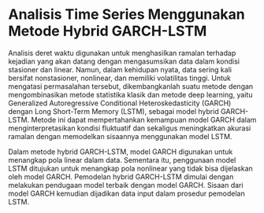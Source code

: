 # Analisis Time Series Menggunakan Metode Hybrid GARCH-LSTM

Analisis deret waktu digunakan untuk menghasilkan ramalan terhadap kejadian yang akan datang dengan mengasumsikan data dalam kondisi stasioner dan linear. Namun, dalam kehidupan nyata, data sering kali bersifat nonstasioner, nonlinear, dan memiliki volatilitas tinggi. Untuk mengatasi permasalahan tersebut, dikembangkanlah suatu metode dengan mengombinasikan metode statistika klasik dan metode deep learning, yaitu Generalized Autoregressive Conditional Heteroskedasticity (GARCH) dengan Long Short-Term Memory (LSTM), sebagai model hybrid GARCH-LSTM. Metode ini dapat mempertahankan kemampuan model GARCH dalam menginterpretasikan kondisi fluktuatif dan sekaligus meningkatkan akurasi ramalan dengan memodelkan sisaannya menggunakan model LSTM.

Dalam metode hybrid GARCH-LSTM, model GARCH digunakan untuk menangkap pola linear dalam data. Sementara itu, penggunaan model LSTM ditujukan untuk menangkap pola nonlinear yang tidak bisa dijelaskan oleh model GARCH. Pemodelan hybrid GARCH-LSTM dimulai dengan melakukan pendugaan model terbaik dengan model GARCH. Sisaan dari model GARCH kemudian dijadikan data input dalam prosedur pemodelan LSTM.

